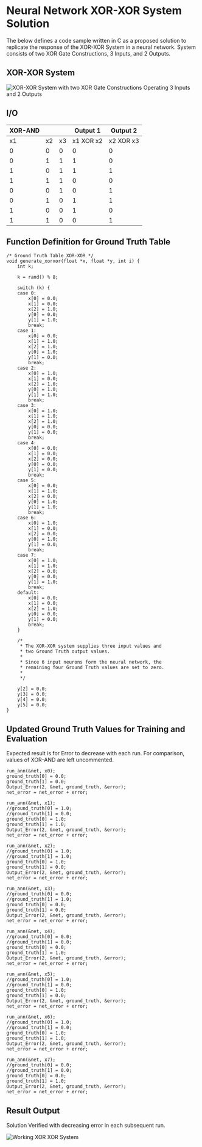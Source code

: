 # Neural Network XOR-XOR System Solution
The below defines a code sample written in C as a proposed solution to replicate the response of the XOR-XOR System in a neural network.
System consists of two XOR Gate Constructions, 3 Inputs, and 2 Outputs.

## XOR-XOR System
![XOR-XOR System with two XOR Gate Constructions Operating 3 Inputs and 2 Outputs](/xor-xor.png)

## I/O
| XOR-AND |    |    | Output 1  | Output 2  |
|---------|----|----|-----------|-----------|
| x1      | x2 | x3 | x1 XOR x2 | x2 XOR x3 |
| 0       | 0  | 0  | 0         | 0         |
| 0       | 1  | 1  | 1         | 0         |
| 1       | 0  | 1  | 1         | 1         |
| 1       | 1  | 1  | 0         | 0         |
| 0       | 0  | 1  | 0         | 1         |
| 0       | 1  | 0  | 1         | 1         |
| 1       | 0  | 0  | 1         | 0         |
| 1       | 1  | 0  | 0         | 1         |

## Function Definition for Ground Truth Table
```
/* Ground Truth Table XOR-XOR */
void generate_xorxor(float *x, float *y, int i) {
	int k;

	k = rand() % 8;

	switch (k) {
	case 0: 
		x[0] = 0.0;
		x[1] = 0.0;
		x[2] = 1.0;
		y[0] = 0.0;
		y[1] = 1.0;
		break;
	case 1: 
		x[0] = 0.0;
		x[1] = 1.0;
		x[2] = 1.0;
		y[0] = 1.0;
		y[1] = 0.0;
		break;
	case 2: 
		x[0] = 1.0;
		x[1] = 0.0;
		x[2] = 1.0;
		y[0] = 1.0;
		y[1] = 1.0;
		break;
	case 3: 
		x[0] = 1.0;
		x[1] = 1.0;
		x[2] = 1.0;
		y[0] = 0.0;
		y[1] = 0.0;
		break;
	case 4: 
		x[0] = 0.0;
		x[1] = 0.0;
		x[2] = 0.0;
		y[0] = 0.0;
		y[1] = 0.0;
		break;
	case 5: 
		x[0] = 0.0;
		x[1] = 1.0;
		x[2] = 0.0;
		y[0] = 1.0;
		y[1] = 1.0;
		break;
	case 6: 
		x[0] = 1.0;
		x[1] = 0.0;
		x[2] = 0.0;
		y[0] = 1.0;
		y[1] = 0.0;
		break;
	case 7: 
		x[0] = 1.0;
		x[1] = 1.0;
		x[2] = 0.0;
		y[0] = 0.0;
		y[1] = 1.0;
		break;
	default:
		x[0] = 0.0;
		x[1] = 0.0;
		x[2] = 1.0;
		y[0] = 0.0;
		y[1] = 0.0;
		break;
	}

	/*
	 * The XOR-XOR system supplies three input values and
	 * two Ground Truth output values.
	 *
	 * Since 6 input neurons form the neural network, the
	 * remaining four Ground Truth values are set to zero.
	 *
	 */

	y[2] = 0.0;
	y[3] = 0.0;
	y[4] = 0.0;
	y[5] = 0.0;
}

```
## Updated Ground Truth Values for Training and Evaluation
Expected result is for Error to decrease with each run.
For comparison, values of XOR-AND are left uncommented.

```
run_ann(&net, x0);
ground_truth[0] = 0.0;
ground_truth[1] = 0.0;
Output_Error(2, &net, ground_truth, &error);
net_error = net_error + error;

run_ann(&net, x1);
//ground_truth[0] = 1.0;
//ground_truth[1] = 0.0;
ground_truth[0] = 1.0;
ground_truth[1] = 1.0;
Output_Error(2, &net, ground_truth, &error);
net_error = net_error + error;

run_ann(&net, x2);
//ground_truth[0] = 1.0;
//ground_truth[1] = 1.0;
ground_truth[0] = 1.0;
ground_truth[1] = 0.0;
Output_Error(2, &net, ground_truth, &error);
net_error = net_error + error;

run_ann(&net, x3);
//ground_truth[0] = 0.0;
//ground_truth[1] = 1.0;
ground_truth[0] = 0.0;
ground_truth[1] = 0.0;
Output_Error(2, &net, ground_truth, &error);
net_error = net_error + error;

run_ann(&net, x4);
//ground_truth[0] = 0.0;
//ground_truth[1] = 0.0;
ground_truth[0] = 0.0;
ground_truth[1] = 1.0;
Output_Error(2, &net, ground_truth, &error);
net_error = net_error + error;

run_ann(&net, x5);
//ground_truth[0] = 1.0;
//ground_truth[1] = 0.0;
ground_truth[0] = 1.0;
ground_truth[1] = 0.0;
Output_Error(2, &net, ground_truth, &error);
net_error = net_error + error;

run_ann(&net, x6);
//ground_truth[0] = 1.0;
//ground_truth[1] = 0.0;
ground_truth[0] = 1.0;
ground_truth[1] = 1.0;
Output_Error(2, &net, ground_truth, &error);
net_error = net_error + error;

run_ann(&net, x7);
//ground_truth[0] = 0.0;
//ground_truth[1] = 0.0;
ground_truth[0] = 0.0;
ground_truth[1] = 1.0;
Output_Error(2, &net, ground_truth, &error);
net_error = net_error + error;
```

## Result Output
Solution Verified with decreasing error in each subsequent run.

![Working XOR XOR System](/xor-xor-working-sample.png)


